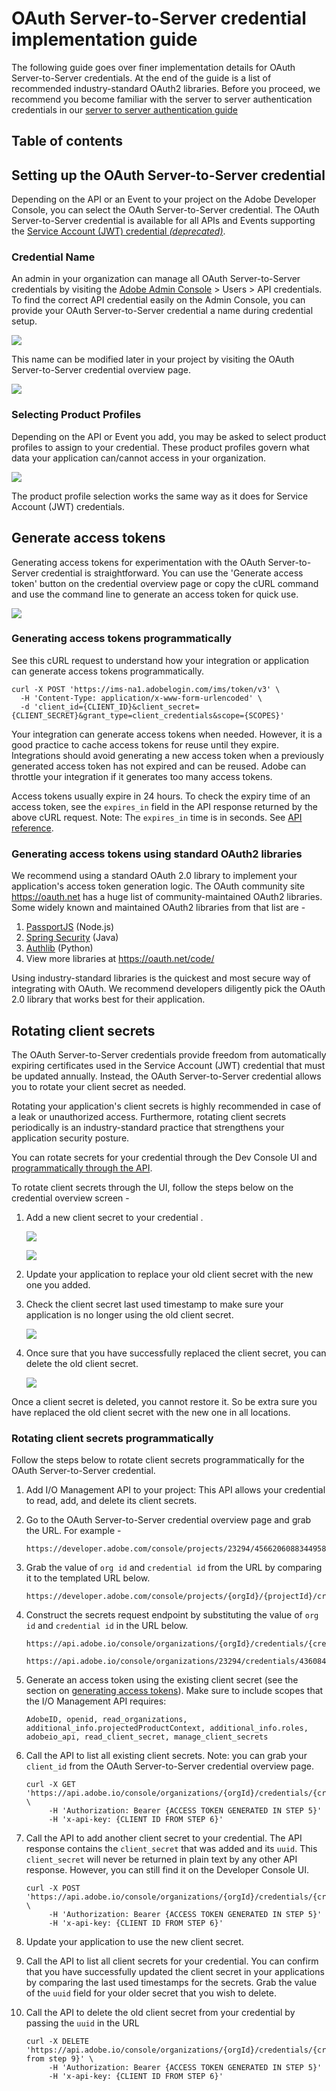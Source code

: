 
# OAuth Server-to-Server credential implementation guide

The following guide goes over finer implementation details for OAuth Server-to-Server credentials. At the end of the guide is a list of recommended industry-standard OAuth2 libraries. Before you proceed, we recommend you become familiar with the server to server authentication credentials in our [server to server authentication guide](./index.md)

## Table of contents

## Setting up the OAuth Server-to-Server credential

Depending on the API or an Event to your project on the Adobe Developer Console, you can select the OAuth Server-to-Server credential. The OAuth Server-to-Server credential is available for all APIs and Events supporting the [Service Account (JWT) credential *(deprecated)*](./index.md#service-account-jwt-credential-deprecated).

### Credential Name

An admin in your organization can manage all OAuth Server-to-Server credentials by visiting the [Adobe Admin Console](https://adminconsole.adobe.com) > Users > API credentials. To find the correct API credential easily on the Admin Console, you can provide your OAuth Server-to-Server credential a name during credential setup.

![](../../../images/oauth-server-to-server-credential-name.png)

This name can be modified later in your project by visiting the OAuth Server-to-Server credential overview page.

![](../../../images/oauth-server-to-server-credential-name-update.png)

### Selecting Product Profiles

Depending on the API or Event you add, you may be asked to select product profiles to assign to your credential. These product profiles govern what data your application can/cannot access in your organization. 

![](../../../images/oauth-server-to-server-credential-product-profiles.png)

The product profile selection works the same way as it does for Service Account (JWT) credentials.

## Generate access tokens

Generating access tokens for experimentation with the OAuth Server-to-Server credential is straightforward. You can use the 'Generate access token' button on the credential overview page or copy the cURL command and use the command line to generate an access token for quick use.

![](../../../images/oauth-server-to-server-credential-generate-access-tokens.png)

### Generating access tokens programmatically

See this cURL request to understand how your integration or application can generate access tokens programmatically. 

```
curl -X POST 'https://ims-na1.adobelogin.com/ims/token/v3' \
  -H 'Content-Type: application/x-www-form-urlencoded' \
  -d 'client_id={CLIENT_ID}&client_secret={CLIENT_SECRET}&grant_type=client_credentials&scope={SCOPES}'
```

Your integration can generate access tokens when needed. However, it is a good practice to cache access tokens for reuse until they expire. Integrations should avoid generating a new access token when a previously generated access token has not expired and can be reused. Adobe can throttle your integration if it generates too many access tokens.

Access tokens usually expire in 24 hours. To check the expiry time of an access token, see the `expires_in` field in the API response returned by the above cURL request. Note: The `expires_in` time is in seconds. See [API reference](./IMS.md#fetching-access-tokens).

### Generating access tokens using standard OAuth2 libraries

We recommend using a standard OAuth 2.0 library to implement your application's access token generation logic. The  OAuth community site https://oauth.net has a huge list of community-maintained OAuth2 libraries. Some widely known and maintained OAuth2 libraries from that list are -

1. [PassportJS](https://github.com/jaredhanson/passport) (Node.js)
2. [Spring Security](https://spring.io/projects/spring-security) (Java)
3. [Authlib](https://github.com/lepture/authlib) (Python)
4. View more libraries at https://oauth.net/code/

<InlineAlert slots="text"/>

Using industry-standard libraries is the quickest and most secure way of integrating with OAuth. We recommend developers diligently pick the OAuth 2.0 library that works best for their application.

## Rotating client secrets 

The OAuth Server-to-Server credentials provide freedom from automatically expiring certificates used in the Service Account (JWT) credential that must be updated annually. Instead, the OAuth Server-to-Server credential allows you to rotate your client secret as needed. 
  
Rotating your application's client secrets is highly recommended in case of a leak or unauthorized access. Furthermore, rotating client secrets periodically is an industry-standard practice that strengthens your application security posture. 

You can rotate secrets for your credential through the Dev Console UI and [programmatically through the API](#rotating-client-secrets-programmatically).

To rotate client secrets through the UI, follow the steps below on the credential overview screen - 

1. Add a new client secret to your credential .

     ![](../../../images/oauth-server-to-server-credential-add-client-secret.png)

     ![](../../../images/oauth-server-to-server-credential-added-client-secret.png)

2. Update your application to replace your old client secret with the new one you added.

3. Check the client secret last used timestamp to make sure your application is no longer using the old client secret.

     ![](../../../images/oauth-server-to-server-credential-check-client-secret-timestamps.png)

4. Once sure that you have successfully replaced the client secret, you can delete the old client secret.

     ![](../../../images/oauth-server-to-server-credential-delete-old-client-secret.png)

<InlineAlert slots="text"/>

Once a client secret is deleted, you cannot restore it. So be extra sure you have replaced the old client secret with the new one in all locations.


### Rotating client secrets programmatically

Follow the steps below to rotate client secrets programmatically for the OAuth Server-to-Server credential.

1. Add I/O Management API to your project: This API allows your credential to read, add, and delete its client secrets.
   
2. Go to the OAuth Server-to-Server credential overview page and grab the URL. For example - 

     ```
     https://developer.adobe.com/console/projects/23294/4566206088344958295/credentials/436084/details/oauthservertoserver
     ```

3. Grab the value of `org id` and `credential id` from the URL by comparing it to the templated URL below.

     ```
     https://developer.adobe.com/console/projects/{orgId}/{projectId}/credentials/{credentialId}/details/oauthservertoserver
     ```

4. Construct the secrets request endpoint by substituting the value of `org id` and `credential id` in the URL below. 

     ```
     https://api.adobe.io/console/organizations/{orgId}/credentials/{credentialId}/secrets
     ```

     ```
     https://api.adobe.io/console/organizations/23294/credentials/436084/secrets
     ```

5. Generate an access token using the existing client secret (see the section on [generating access tokens](#generate-access-tokens)).  Make sure to include scopes that the I/O Management API requires: 

     ```
     AdobeID, openid, read_organizations, additional_info.projectedProductContext, additional_info.roles, adobeio_api, read_client_secret, manage_client_secrets
     ```

6. Call the API to list all existing client secrets. Note: you can grab your `client_id` from the OAuth Server-to-Server credential overview page. 

     ```
     curl -X GET 'https://api.adobe.io/console/organizations/{orgId}/credentials/{credentialId}/secrets' \
          -H 'Authorization: Bearer {ACCESS TOKEN GENERATED IN STEP 5}'
          -H 'x-api-key: {CLIENT ID FROM STEP 6}'
     ```

7.  Call the API to add another client secret to your credential. The API response contains the `client_secret` that was added and its `uuid`. This `client_secret` will never be returned in plain text by any other API response. However, you can still find it on the Developer Console UI.

     ```
     curl -X POST 'https://api.adobe.io/console/organizations/{orgId}/credentials/{credentialId}/secrets' \
          -H 'Authorization: Bearer {ACCESS TOKEN GENERATED IN STEP 5}'
          -H 'x-api-key: {CLIENT ID FROM STEP 6}'
     ```

8.  Update your application to use the new client secret.

9.  Call the API to list all client secrets for your credential. You can confirm that you have successfully updated the client secret in your applications by comparing the last used timestamps for the secrets. Grab the value of the `uuid` field for your older secret that you wish to delete.

10. Call the API to delete the old client secret from your credential by passing the `uuid` in the URL
    
     ```
     curl -X DELETE 'https://api.adobe.io/console/organizations/{orgId}/credentials/{credentialId}/secrets/{uuid from step 9}' \
          -H 'Authorization: Bearer {ACCESS TOKEN GENERATED IN STEP 5}'
          -H 'x-api-key: {CLIENT ID FROM STEP 6}'
     ```
